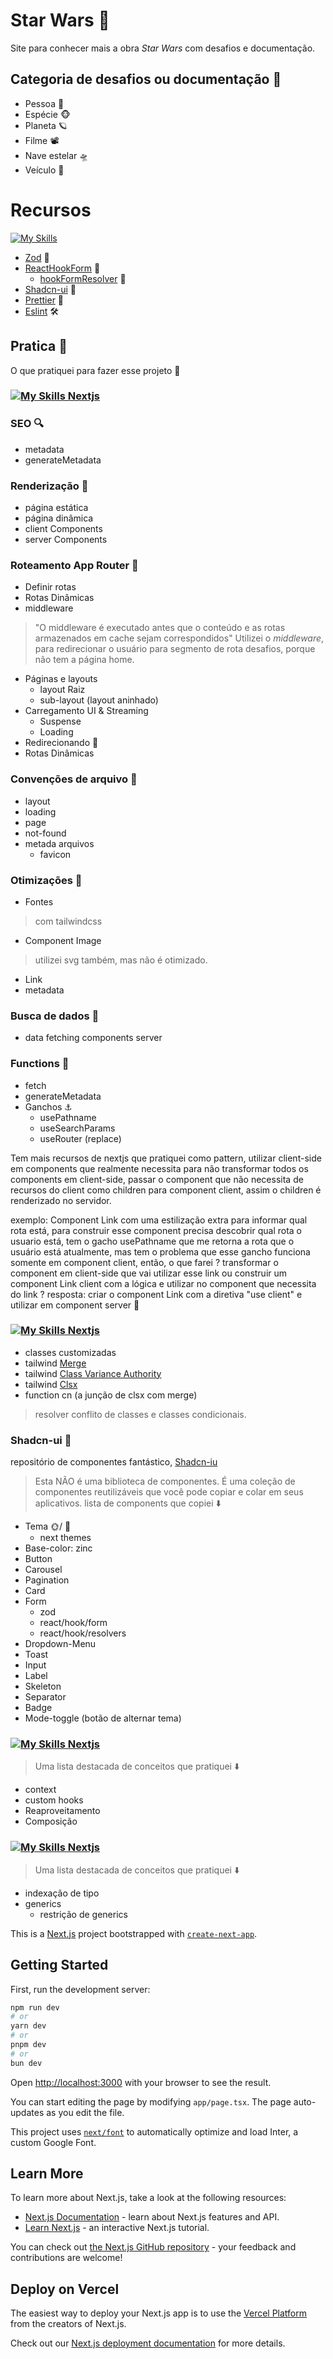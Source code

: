 # Star Wars :mage:	
Site para conhecer mais a obra _Star Wars_ com desafios e documentação.

## Categoria de desafios ou documentação :star2:
- Pessoa :bearded_person:
- Espécie :monkey_face:
- Planeta 🪐
- Filme 📽️
- Nave estelar :flying_saucer:
- Veículo 🚙

# Recursos
[![My Skills](https://skillicons.dev/icons?i=js,typescript,html,css,react,nextjs,tailwindcss,git,github)](https://skillicons.dev)
- [Zod](https://zod.dev/) :star2:
- [ReactHookForm](https://react-hook-form.com/) :star2:
  - [hookFormResolver](https://www.npmjs.com/package/@hookform/resolvers) :star2:
- [Shadcn-ui](https://ui.shadcn.com/) :star2:
- [Prettier](https://prettier.io/) 💅
- [Eslint](https://eslint.org/) :hammer_and_wrench:

## Pratica :star2:
O que pratiquei para fazer esse projeto 🥇

### [![My Skills Nextjs](https://skillicons.dev/icons?i=nextjs)](https://skillicons.dev)
### SEO 🔍
  - metadata
  - generateMetadata
### Renderização :star2:
- página estática
- página dinâmica
- client Components
- server Components
### Roteamento App Router :star2:
- Definir rotas
- Rotas Dinâmicas
- middleware
> "O middleware é executado antes que o conteúdo e as rotas armazenados em cache sejam correspondidos"
> Utilizei o _middleware_, para redirecionar o usuário para segmento de rota desafios, porque não tem a página home.
- Páginas e layouts
  - layout Raiz
  - sub-layout (layout aninhado)
- Carregamento UI & Streaming
  - Suspense
  - Loading
- Redirecionando 🔗
- Rotas Dinâmicas
### Convenções de arquivo 🌟
- layout
- loading
- page
- not-found
- metada arquivos
  - favicon
### Otimizações 🌟
- Fontes 
> com tailwindcss
- Component Image
> utilizei svg também, mas não é otimizado.
- Link
- metadata
### Busca de dados 🌟
- data fetching components server
### Functions 🌟
- fetch
- generateMetadata
- Ganchos ⚓
  - usePathname
  - useSearchParams
  - useRouter (replace)

Tem mais recursos de nextjs que pratiquei como pattern, utilizar client-side em components que realmente necessita para não transformar todos os components em client-side, passar o component que não necessita de recursos do client como children para component client, assim o children é renderizado no servidor.

exemplo: Component Link com uma estilização extra para informar qual rota está, para construir esse component precisa descobrir qual rota o usuario está, tem o gacho usePathname que me retorna a rota que o usuário está atualmente, mas tem o problema que esse gancho funciona somente em component client, então, o que farei ? transformar o component em client-side que vai utilizar esse link ou construir um component Link client com a lógica e utilizar no component que necessita do link ?
resposta: criar o component Link com a diretiva "use client" e utilizar em component server 🏁

### [![My Skills Nextjs](https://skillicons.dev/icons?i=tailwindcss)](https://skillicons.dev)
- classes customizadas
- tailwind [Merge](https://github.com/dcastil/tailwind-merge)
- tailwind [Class Variance Authority](https://cva.style/docs)
- tailwind [Clsx](https://www.npmjs.com/package/clsx)
- function cn (a junção de clsx com merge)
> resolver conflito de classes e classes condicionais.

### Shadcn-ui 🌟
repositório de componentes fantástico, [Shadcn-iu](https://ui.shadcn.com/docs/components/accordion)
> Esta NÃO é uma biblioteca de componentes. É uma coleção de componentes reutilizáveis ​​que você pode copiar e colar em seus aplicativos.
lista de components que copiei ⬇️ 
- Tema 🌞/ 🌚
  - next themes
- Base-color: zinc
- Button
- Carousel
- Pagination
- Card
- Form
  - zod
  - react/hook/form
  - react/hook/resolvers
- Dropdown-Menu
- Toast
- Input
- Label
- Skeleton
- Separator
- Badge
- Mode-toggle (botão de alternar tema)

### [![My Skills Nextjs](https://skillicons.dev/icons?i=react)](https://skillicons.dev)
> Uma lista destacada de conceitos que pratiquei ⬇️
- context
- custom hooks
- Reaproveitamento
- Composição

### [![My Skills Nextjs](https://skillicons.dev/icons?i=typescript)](https://skillicons.dev)
> Uma lista destacada de conceitos que pratiquei ⬇️
- indexação de tipo
- generics
  - restrição de generics


This is a [Next.js](https://nextjs.org/) project bootstrapped with [`create-next-app`](https://github.com/vercel/next.js/tree/canary/packages/create-next-app).

## Getting Started

First, run the development server:

```bash
npm run dev
# or
yarn dev
# or
pnpm dev
# or
bun dev
```

Open [http://localhost:3000](http://localhost:3000) with your browser to see the result.

You can start editing the page by modifying `app/page.tsx`. The page auto-updates as you edit the file.

This project uses [`next/font`](https://nextjs.org/docs/basic-features/font-optimization) to automatically optimize and load Inter, a custom Google Font.

## Learn More

To learn more about Next.js, take a look at the following resources:

- [Next.js Documentation](https://nextjs.org/docs) - learn about Next.js features and API.
- [Learn Next.js](https://nextjs.org/learn) - an interactive Next.js tutorial.

You can check out [the Next.js GitHub repository](https://github.com/vercel/next.js/) - your feedback and contributions are welcome!

## Deploy on Vercel

The easiest way to deploy your Next.js app is to use the [Vercel Platform](https://vercel.com/new?utm_medium=default-template&filter=next.js&utm_source=create-next-app&utm_campaign=create-next-app-readme) from the creators of Next.js.

Check out our [Next.js deployment documentation](https://nextjs.org/docs/deployment) for more details.
